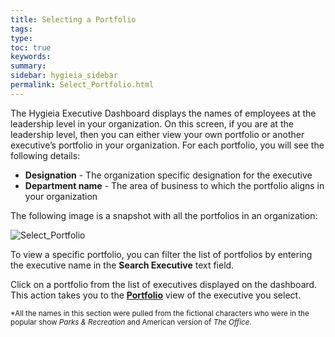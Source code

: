 ```yaml
---
title: Selecting a Portfolio
tags:
type:
toc: true
keywords:
summary:
sidebar: hygieia_sidebar
permalink: Select_Portfolio.html
---
```


The Hygieia Executive Dashboard displays the names of employees at the leadership level in your organization. On this screen, if you are at the leadership level, then you can either view your own portfolio or another executive’s portfolio in your organization. For each portfolio, you will see the following details:

- **Designation** - The organization specific designation for the executive
- **Department name** - The area of business to which the portfolio aligns in your organization

The following image is a snapshot with all the portfolios in an organization:

![Select_Portfolio](https://hygieia.github.io/ExecDashboard/media/images/Select_Portfolio.png)

To view a specific portfolio, you can filter the list of portfolios by entering the executive name in the **Search Executive** text field.

Click on a portfolio from the list of executives displayed on the dashboard. This action takes you to the [**Portfolio**](Portfolio_Metrics.md) view of the executive you select. 

<small> *All the names in this section were pulled from the fictional characters who were in the popular show <i>Parks & Recreation</i> and American version of <i>The Office</i>.</small>